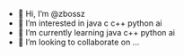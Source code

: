 - 👋 Hi, I’m @zbossz
- 👀 I’m interested in java c c++ python ai
- 🌱 I’m currently learning java c++  python ai
- 💞️ I’m looking to collaborate on ...
 

<!---
zbossz/zbossz is a ✨ special ✨ repository because its `README.md` (this file) appears on your GitHub profile.
You can click the Preview link to take a look at your changes.
--->
